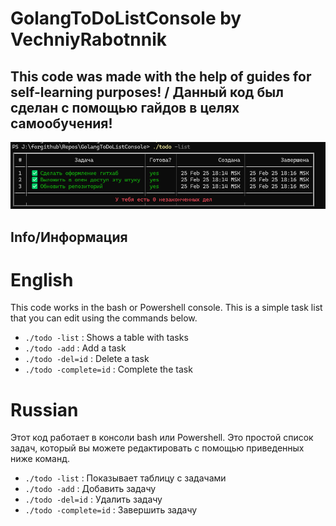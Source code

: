 # GolangToDoListConsole by VechniyRabotnnik

## This code was made with the help of guides for self-learning purposes! / Данный код был сделан с помощью гайдов в целях самообучения!

![pic](work.png)


## Info/Информация

# English

This code works in the bash or Powershell console. This is a simple task list that you can edit using the commands below.

+ `./todo -list` : Shows a table with tasks
+ `./todo -add` : Add a task
+ `./todo -del=id` : Delete a task
+ `./todo -complete=id` : Complete the task

# Russian

Этот код работает в консоли bash или Powershell. Это простой список задач, который вы можете редактировать с помощью приведенных ниже команд.

+ `./todo -list` : Показывает таблицу с задачами
+ `./todo -add` : Добавить задачу
+ `./todo -del=id` : Удалить задачу
+ `./todo -complete=id` : Завершить задачу
